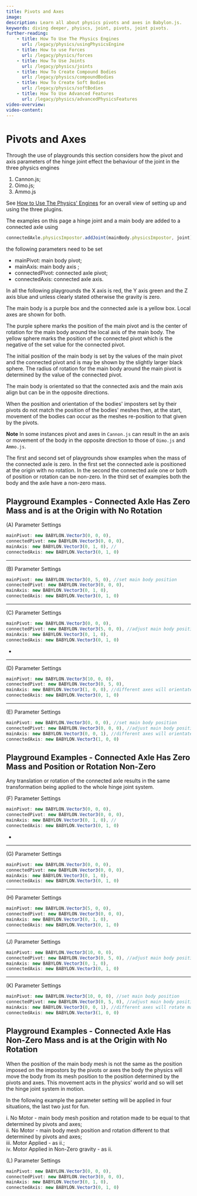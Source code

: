 ```yaml
---
title: Pivots and Axes
image: 
description: Learn all about physics pivots and axes in Babylon.js.
keywords: diving deeper, phyiscs, joint, pivots, joint pivots.
further-reading:
    - title: How To Use The Physics Engines
      url: /legacy/physics/usingPhysicsEngine
    - title: How to use Forces
      url: /legacy/physics/forces
    - title: How To Use Joints
      url: /legacy/physics/joints
    - title: How To Create Compound Bodies
      url: /legacy/physics/compoundBodies
    - title: How To Create Soft Bodies
      url: /legacy/physics/softBodies
    - title: How To Use Advanced Features
      url: /legacy/physics/advancedPhysicsFeatures
video-overview:
video-content:
---
```


# Pivots and Axes

Through the use of playgrounds this section considers how the pivot and axis parameters of the hinge joint effect the behaviour of the joint in the three physics engines 

1. Cannon.js;
2. Oimo.js;
3. Ammo.js

See [How to Use The Physics' Engines](/legacy/physics/usingPhysicsEngine) for an overall view of setting up and using the three plugins.

The examples on this page a hinge joint and a main body are added to a connected axle using

```javascript
connectedAxle.physicsImpostor.addJoint(mainBody.physicsImpostor, joint);
```
the following parameters need to be set

* mainPivot: main body pivot;
* mainAxis: main body axis ;
* connectedPivot: connected axle pivot;
* connectedAxis: connected axle axis.

In all the following playgrounds the X axis is red, the Y axis green and the Z axis blue and unless clearly stated otherwise the gravity is zero. 

The main body is a purple box and the connected axle is a yellow box. Local axes are shown for both.

The purple sphere marks the position of the main pivot and is the center of rotation for the main body around the local axis of the main body. The yellow sphere marks the position of the connected pivot which is the negative of the set value for the connected pivot. 

The initial position of the main body is set by the values of the main pivot and the connected pivot and is may be shown by the slightly larger black sphere. The radius of rotation for the main body around the main pivot is determined by the value of the connected pivot.

The main body is orientated so that the connected axis and the main axis align but can be in the opposite directions.

When the position and orientation of the bodies' imposters set by their pivots do not match the position of the bodies' meshes then, at the start, movement of the bodies can occur as the meshes re-position to that given by the pivots. 

**Note** In some instances pivot and axes in `Cannon.js` can result in the an axis or movement of the body in the opposite direction to those of `Oimo.js` and `Ammo.js`.

The first and second set of playgrounds show examples when the mass of the connected axle is zero. In the first set the connected axle is positioned at the origin with no rotation. In the second the connected axle one or both of position or rotation can be non-zero. In the third set of examples both the body and the axle have a non-zero mass.

## Playground Examples  - Connected Axle Has Zero Mass and is at the Origin with No Rotation

(A) Parameter Settings
```javascript
mainPivot: new BABYLON.Vector3(0, 0, 0),  
connectedPivot: new BABYLON.Vector3(0, 0, 0), 
mainAxis: new BABYLON.Vector3(0, 1, 0), //
connectedAxis: new BABYLON.Vector3(0, 1, 0)
```

<Playground id="#8RQJ1R#2" title="Pivots and Axes (A Parameters)" description="Simple example of pivots and axes with A parameters."/>

----

(B) Parameter Settings
```javascript
mainPivot: new BABYLON.Vector3(0, 5, 0), //set main body position
connectedPivot: new BABYLON.Vector3(0, 0, 0),
mainAxis: new BABYLON.Vector3(0, 1, 0),
connectedAxis: new BABYLON.Vector3(0, 1, 0)
```
<Playground id="#8RQJ1R#3" title="Pivots and Axes (B Parameters)" description="Simple example of pivots and axes with B parameters."/>

----

(C) Parameter Settings
```javascript
mainPivot: new BABYLON.Vector3(0, 0, 0),
connectedPivot: new BABYLON.Vector3(5, 0, 0), //adjust main body position and radius of rotation
mainAxis: new BABYLON.Vector3(0, 1, 0),
connectedAxis: new BABYLON.Vector3(0, 1, 0)
```

* <Playground id="#8RQJ1R#4" title="Pivots and Axes (C Parameters)" description="Simple example of pivots and axes with C parameters."/>

----

(D) Parameter Settings
```javascript
mainPivot: new BABYLON.Vector3(10, 0, 0),
connectedPivot: new BABYLON.Vector3(0, 5, 0),
mainAxis: new BABYLON.Vector3(1, 0, 0), //different axes will orientate main body to align axes.
connectedAxis: new BABYLON.Vector3(0, 1, 0)
```
<Playground id="#8RQJ1R#5" title="Pivots and Axes (D Parameters)" description="Simple example of pivots and axes with D parameters."/>

----

(E) Parameter Settings
```javascript
mainPivot: new BABYLON.Vector3(0, 0, 0), //set main body position
connectedPivot: new BABYLON.Vector3(0, 0, 0), //adjust main body position and radius of rotation
mainAxis: new BABYLON.Vector3(0, 0, 1), //different axes will orientate main body to align axes.
connectedAxis: new BABYLON.Vector3(1, 0, 0)
```
<Playground id="#8RQJ1R#6" title="Pivots and Axes (E Parameters)" description="Simple example of pivots and axes with E parameters."/>

## Playground Examples  - Connected Axle Has Zero Mass and Position or Rotation Non-Zero

Any translation or rotation of the connected axle results in the same transformation being applied to the whole hinge joint system.

(F) Parameter Settings
```javascript
mainPivot: new BABYLON.Vector3(0, 0, 0),  
connectedPivot: new BABYLON.Vector3(0, 0, 0), 
mainAxis: new BABYLON.Vector3(0, 1, 0), //
connectedAxis: new BABYLON.Vector3(0, 1, 0)
```

* <Playground id="#8RQJ1R#7" title="Pivots and Axes (F Parameters)" description="Simple example of pivots and axes with F parameters."/>

----

(G) Parameter Settings
```javascript
mainPivot: new BABYLON.Vector3(0, 0, 0),
connectedPivot: new BABYLON.Vector3(0, 0, 0),
mainAxis: new BABYLON.Vector3(0, 1, 0),
connectedAxis: new BABYLON.Vector3(0, 1, 0)
```
<Playground id="#8RQJ1R#8" title="Pivots and Axes (G Parameters)" description="Simple example of pivots and axes with G parameters."/>

----

(H) Parameter Settings
```javascript
mainPivot: new BABYLON.Vector3(5, 0, 0),
connectedPivot: new BABYLON.Vector3(0, 0, 0), 
mainAxis: new BABYLON.Vector3(0, 1, 0),
connectedAxis: new BABYLON.Vector3(0, 1, 0)
``` 
<Playground id="#8RQJ1R#9" title="Pivots and Axes (H Parameters)" description="Simple example of pivots and axes with H parameters."/>

----

(J) Parameter Settings
```javascript
mainPivot: new BABYLON.Vector3(10, 0, 0),
connectedPivot: new BABYLON.Vector3(0, 5, 0), //adjust main body position and radius of rotation
mainAxis: new BABYLON.Vector3(0, 1, 0), 
connectedAxis: new BABYLON.Vector3(0, 1, 0)
```
<Playground id="#8RQJ1R#10" title="Pivots and Axes (J Parameters)" description="Simple example of pivots and axes with J parameters."/>

----

(K) Parameter Settings
```javascript
mainPivot: new BABYLON.Vector3(10, 0, 0), //set main body position
connectedPivot: new BABYLON.Vector3(0, 5, 0), //adjust main body position and radius of rotation
mainAxis: new BABYLON.Vector3(0, 0, 1), //different axes will rotate main body so stated axes align.
connectedAxis: new BABYLON.Vector3(1, 0, 0)
```
<Playground id="#8RQJ1R#11" title="Pivots and Axes (K Parameters)" description="Simple example of pivots and axes with K parameters."/>

## Playground Examples  - Connected Axle Has Non-Zero Mass and is at the Origin with No Rotation

When the position of the main body mesh is not the same as the position imposed on the impostors by the pivots or axes the body the physics will move the body from its mesh position to the position determined by the pivots and axes. This movement acts in the physics' world and so will set the hinge joint system in motion. 

In the following example the parameter setting will be applied in four situations, the last two just for fun.

  i. No Motor - main body mesh position and rotation made to be equal to that determined by pivots and axes;  
 ii. No Motor - main body mesh position and rotation different to that determined by pivots and axes;  
iii. Motor Applied - as ii.;  
 iv. Motor Applied in Non-Zero gravity - as ii.

(L) Parameter Settings
```javascript
mainPivot: new BABYLON.Vector3(0, 0, 0),  
connectedPivot: new BABYLON.Vector3(0, 0, 0), 
mainAxis: new BABYLON.Vector3(0, 1, 0),
connectedAxis: new BABYLON.Vector3(0, 1, 0)
```

<Playground id="#8RQJ1R#13" title="Pivots and Axes (L(i) Parameters)" description="Simple example of pivots and axes with L(i) parameters."/>
<Playground id="#8RQJ1R#14" title="Pivots and Axes (L(ii) Parameters)" description="Simple example of pivots and axes with L(ii) parameters."/>
<Playground id="#8RQJ1R#15" title="Pivots and Axes (L(iii) Parameters)" description="Simple example of pivots and axes with L(iii) parameters."/>
<Playground id="#8RQJ1R#16" title="Pivots and Axes (L(iv) Parameters)" description="Simple example of pivots and axes with L(iv) parameters."/>